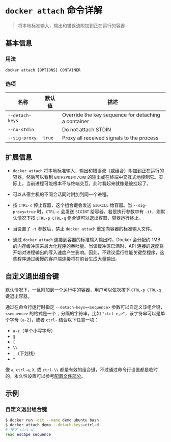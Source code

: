 # `docker attach` 命令详解

> 将本地标准输入，输出和错误流附加到正在运行的容器

## 基本信息

### 用法

```
docker attach [OPTIONS] CONTAINER
```

### 选项

| 名称 | 默认值 | 描述 |
| --------------- | ------- | --------------------------------------------------- |
| `--detach-keys` | | Override the key sequence for detaching a container |
| `--no-stdin` | | Do not attach STDIN |
| `--sig-proxy` | `true` | Proxy all received signals to the process |

## 扩展信息

- `docker attach` 将本地标准输入，输出和错误流（或组合）附加到正在运行的容器，然后可以看到 `ENTRYPOINT/CMD` 的输出或在终端中交互式地控制它。实际上，当前进程可能根本不与终端交互，此时看起来就像是被挂起了。

- 可以从宿主机的不同会话同时附加到同一个进程。
- 按 `CTRL-c` 停止容器，这个组合键会发送 `SIGKILL` 给容器。当 `--sig-proxy=true` 时，`CTRL-c` 会发送 `SIGINT` 给容器。若是执行参数中有 `-it`，则默认情况下按 `CTRL-p CTRL-q` 组合键可以退出容器，容器运行终止。

- 当设置了 `-t` 参数后，禁止 `docker attach` 重定向容器的标准输入文件。

- 通过 `docker attach` 连接到容器的标准输入输出时，Docker 会分配约 1MB 的内存缓冲区来最大化程序的吞吐量。当该缓冲区已满时，API 连接的速度将开始对进程输出的写入速度产生影响。因此，不建议运行性能关键型程序，这些程序通过缓慢的客户端连接将在前台生成大量输出。

## 自定义退出组合键

默认情况下，一旦附加到一个运行中的容器，用户可以依次按下 `CTRL-p CTRL-q` 键退出容器。

通过在命令行运行时指定 `--detach-keys=<sequence>` 参数可以自定义该组合键，`<sequence>` 的格式是一个 `,` 分隔的字符串，比如 `"ctrl-e,e"`，该字符串可以是单个字母 `[a-Z]`，或者 `ctrl-` 结合以下任意一项：

- `a-z`（单个小写字母）
- `@`
- `[`
- `\\`
- `_`（下划线）
- `^`

像 `a`, `ctrl-a`, `X`, 或 `ctrl-\\` 都是有效的组合键，不过通过命令行设置都是临时的，永久性设置可以参考[配置文件部分](cli.md#配置文件)。

## 示例

### 自定义退出组合键

```bash
$ docker run -dit --name demo ubuntu bash
$ docker attach demo --detach-keys=ctrl-d
# 按下 ctrl-d
read escape sequence
```
